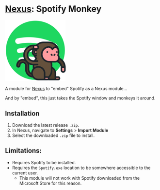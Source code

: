 # [Nexus](https://github.com/aarontburn/nexus-core): Spotify Monkey


<img src="./src/assets/spotify-monkey.png" alt="drawing" width="200"/>

A module for [Nexus](https://github.com/aarontburn/nexus-core) to "embed" Spotify as a Nexus module...

And by "embed", this just takes the Spotify window and monkeys it around.

## Installation
1. Download the latest release `.zip`. 
2. In Nexus, navigate to **Settings** > **Import Module**
3. Select the downloaded `.zip` file to install.


## Limitations:
- Requires Spotify to be installed.
- Requires the `Spotify.exe` location to be somewhere accessible to the current user.
  - This module will not work with Spotify downloaded from the Microsoft Store for this reason.
